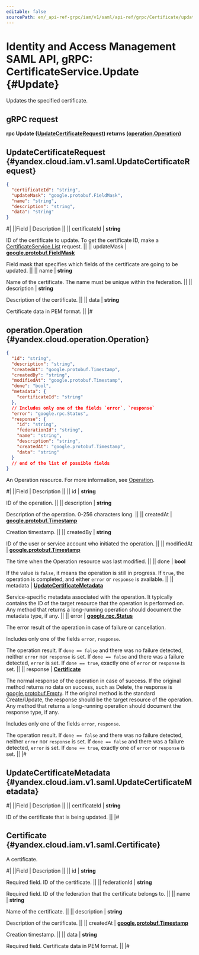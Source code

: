 ```yaml
---
editable: false
sourcePath: en/_api-ref-grpc/iam/v1/saml/api-ref/grpc/Certificate/update.md
---
```


# Identity and Access Management SAML API, gRPC: CertificateService.Update {#Update}

Updates the specified certificate.

## gRPC request

**rpc Update ([UpdateCertificateRequest](#yandex.cloud.iam.v1.saml.UpdateCertificateRequest)) returns ([operation.Operation](#yandex.cloud.operation.Operation))**

## UpdateCertificateRequest {#yandex.cloud.iam.v1.saml.UpdateCertificateRequest}

```json
{
  "certificateId": "string",
  "updateMask": "google.protobuf.FieldMask",
  "name": "string",
  "description": "string",
  "data": "string"
}
```

#|
||Field | Description ||
|| certificateId | **string**

ID of the certificate to update.
To get the certificate ID, make a [CertificateService.List](/docs/iam/api-ref/grpc/Certificate/list#List) request. ||
|| updateMask | **[google.protobuf.FieldMask](https://developers.google.com/protocol-buffers/docs/reference/csharp/class/google/protobuf/well-known-types/field-mask)**

Field mask that specifies which fields of the certificate are going to be updated. ||
|| name | **string**

Name of the certificate.
The name must be unique within the federation. ||
|| description | **string**

Description of the certificate. ||
|| data | **string**

Certificate data in PEM format. ||
|#

## operation.Operation {#yandex.cloud.operation.Operation}

```json
{
  "id": "string",
  "description": "string",
  "createdAt": "google.protobuf.Timestamp",
  "createdBy": "string",
  "modifiedAt": "google.protobuf.Timestamp",
  "done": "bool",
  "metadata": {
    "certificateId": "string"
  },
  // Includes only one of the fields `error`, `response`
  "error": "google.rpc.Status",
  "response": {
    "id": "string",
    "federationId": "string",
    "name": "string",
    "description": "string",
    "createdAt": "google.protobuf.Timestamp",
    "data": "string"
  }
  // end of the list of possible fields
}
```

An Operation resource. For more information, see [Operation](/docs/api-design-guide/concepts/operation).

#|
||Field | Description ||
|| id | **string**

ID of the operation. ||
|| description | **string**

Description of the operation. 0-256 characters long. ||
|| createdAt | **[google.protobuf.Timestamp](https://developers.google.com/protocol-buffers/docs/reference/google.protobuf#timestamp)**

Creation timestamp. ||
|| createdBy | **string**

ID of the user or service account who initiated the operation. ||
|| modifiedAt | **[google.protobuf.Timestamp](https://developers.google.com/protocol-buffers/docs/reference/google.protobuf#timestamp)**

The time when the Operation resource was last modified. ||
|| done | **bool**

If the value is `false`, it means the operation is still in progress.
If `true`, the operation is completed, and either `error` or `response` is available. ||
|| metadata | **[UpdateCertificateMetadata](#yandex.cloud.iam.v1.saml.UpdateCertificateMetadata)**

Service-specific metadata associated with the operation.
It typically contains the ID of the target resource that the operation is performed on.
Any method that returns a long-running operation should document the metadata type, if any. ||
|| error | **[google.rpc.Status](https://cloud.google.com/tasks/docs/reference/rpc/google.rpc#status)**

The error result of the operation in case of failure or cancellation.

Includes only one of the fields `error`, `response`.

The operation result.
If `done == false` and there was no failure detected, neither `error` nor `response` is set.
If `done == false` and there was a failure detected, `error` is set.
If `done == true`, exactly one of `error` or `response` is set. ||
|| response | **[Certificate](#yandex.cloud.iam.v1.saml.Certificate)**

The normal response of the operation in case of success.
If the original method returns no data on success, such as Delete,
the response is [google.protobuf.Empty](https://developers.google.com/protocol-buffers/docs/reference/google.protobuf#google.protobuf.Empty).
If the original method is the standard Create/Update,
the response should be the target resource of the operation.
Any method that returns a long-running operation should document the response type, if any.

Includes only one of the fields `error`, `response`.

The operation result.
If `done == false` and there was no failure detected, neither `error` nor `response` is set.
If `done == false` and there was a failure detected, `error` is set.
If `done == true`, exactly one of `error` or `response` is set. ||
|#

## UpdateCertificateMetadata {#yandex.cloud.iam.v1.saml.UpdateCertificateMetadata}

#|
||Field | Description ||
|| certificateId | **string**

ID of the certificate that is being updated. ||
|#

## Certificate {#yandex.cloud.iam.v1.saml.Certificate}

A certificate.

#|
||Field | Description ||
|| id | **string**

Required field. ID of the certificate. ||
|| federationId | **string**

Required field. ID of the federation that the certificate belongs to. ||
|| name | **string**

Name of the certificate. ||
|| description | **string**

Description of the certificate. ||
|| createdAt | **[google.protobuf.Timestamp](https://developers.google.com/protocol-buffers/docs/reference/google.protobuf#timestamp)**

Creation timestamp. ||
|| data | **string**

Required field. Certificate data in PEM format. ||
|#